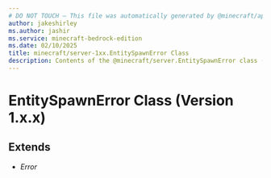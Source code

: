 ```yaml
---
# DO NOT TOUCH — This file was automatically generated by @minecraft/api-docs-generator, to report problems file an issue at https://github.com/Mojang/minecraft-scripting-libraries
author: jakeshirley
ms.author: jashir
ms.service: minecraft-bedrock-edition
ms.date: 02/10/2025
title: minecraft/server-1xx.EntitySpawnError Class
description: Contents of the @minecraft/server.EntitySpawnError class (Version 1.x.x).
---
```

# EntitySpawnError Class (Version 1.x.x)

## Extends
- *Error*
